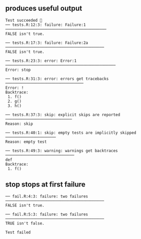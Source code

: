 ## produces useful output

    Test succeeded 🥇
    ── tests.R:12:3: failure: Failure:1 ────────────────────────────────────────────
    FALSE isn't true.
    
    ── tests.R:17:3: failure: Failure:2a ───────────────────────────────────────────
    FALSE isn't true.
    
    ── tests.R:23:3: error: Error:1 ────────────────────────────────────────────────
    Error: stop
    
    ── tests.R:31:3: error: errors get tracebacks ──────────────────────────────────
    Error: !
    Backtrace:
     1. f()
     2. g()
     3. h()
    
    ── tests.R:37:3: skip: explicit skips are reported ─────────────────────────────
    Reason: skip
    
    ── tests.R:40:1: skip: empty tests are implicitly skipped ──────────────────────
    Reason: empty test
    
    ── tests.R:49:3: warning: warnings get backtraces ──────────────────────────────
    def
    Backtrace:
     1. f()
    

## stop stops at first failure

    ── fail.R:4:3: failure: two failures ───────────────────────────────────────────
    FALSE isn't true.
    
    ── fail.R:5:3: failure: two failures ───────────────────────────────────────────
    TRUE isn't false.
    
    Test failed 

